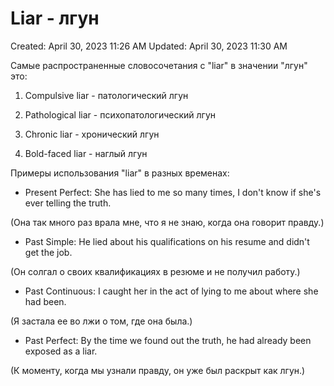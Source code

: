 # Liar - лгун

Created: April 30, 2023 11:26 AM
Updated: April 30, 2023 11:30 AM

Самые распространенные словосочетания с "liar" в значении "лгун" это:

1. Compulsive liar - патологический лгун

2. Pathological liar - психопатологический лгун

3. Chronic liar - хронический лгун

4. Bold-faced liar - наглый лгун

Примеры использования "liar" в разных временах:

- Present Perfect: She has lied to me so many times, I don't know if she's ever telling the truth.

(Она так много раз врала мне, что я не знаю, когда она говорит правду.)

- Past Simple: He lied about his qualifications on his resume and didn't get the job.

(Он солгал о своих квалификациях в резюме и не получил работу.)

- Past Continuous: I caught her in the act of lying to me about where she had been.

(Я застала ее во лжи о том, где она была.)

- Past Perfect: By the time we found out the truth, he had already been exposed as a liar.

(К моменту, когда мы узнали правду, он уже был раскрыт как лгун.)